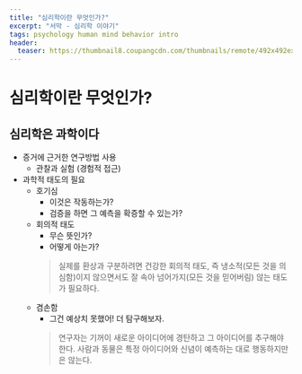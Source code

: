 ```yaml
---
title: "심리학이란 무엇인가?"
excerpt: "서막 - 심리학 이야기"
tags: psychology human mind behavior intro
header:
  teaser: https://thumbnail8.coupangcdn.com/thumbnails/remote/492x492ex/image/retail-product-api/A00077021/100209435/111776127/main/9791162263631_L.jpg
---
```

# 심리학이란 무엇인가?

## 심리학은 과학이다
- 증거에 근거한 연구방법 사용
    - 관찰과 실험 (경험적 접근)
- 과학적 태도의 필요
    - 호기심
        - 이것은 작동하는가?
        - 검증을 하면 그 예측을 확증할 수 있는가?
    - 회의적 태도
        - 무슨 뜻인가?
        - 어떻게 아는가?
        > 실제를 환상과 구분하려면 건강한 회의적 태도, 즉 냉소적(모든 것을 의심함)이지 않으면서도 잘 속아 넘어가지(모든 것을 믿어버림) 않는 태도가 필요하다.
    - 겸손함
        - 그건 예상치 못했어! 더 탐구해보자.
        > 연구자는 기꺼이 새로운 아이디어에 경탄하고 그 아이디어를 추구해야 한다. 사람과 동물은 특정 아이디어와 신념이 예측하는 대로 행동하지만은 않는다.
